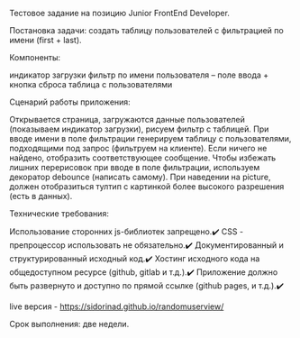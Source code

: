 Тестовое задание на позицию Junior FrontEnd Developer.

Постановка задачи: создать таблицу пользователей с фильтрацией по имени (first + last).

Компоненты:

индикатор загрузки
фильтр по имени пользователя – поле ввода + кнопка сброса
таблица с пользователями

Сценарий работы приложения:

Открывается страница, загружаются данные пользователей (показываем индикатор загрузки), рисуем фильтр с таблицей.
При вводе имени в поле фильтрации генерируем таблицу с пользователями, подходящими под запрос (фильтруем на клиенте).
Если ничего не найдено, отобразить соответствующее сообщение.
Чтобы избежать лишних перерисовок при вводе в поле фильтрации, используем декоратор debounce (написать самому).
При наведении на picture, должен отобразиться тултип с картинкой более высокого разрешения (есть в данных).

Технические требования:

Использование сторонних js-библиотек запрещено.✔️
CSS - препроцессор использовать не обязательно.✔️
Документированный и структурированный исходный код.✔️
Хостинг исходного кода на общедоступном ресурсе (github, gitlab и т.д.).✔️
Приложение должно быть развернуто и доступно по прямой ссылке (github pages, и т.д.).✔️

live версия - https://sidorinad.github.io/randomuserview/

Срок выполнения: две недели.

